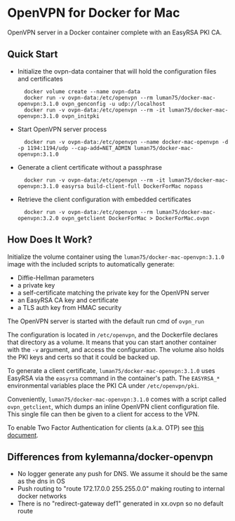 # OpenVPN for Docker for Mac

OpenVPN server in a Docker container complete with an EasyRSA PKI CA.

## Quick Start


* Initialize the ovpn-data container that will hold the configuration files and certificates

        docker volume create --name ovpn-data
        docker run -v ovpn-data:/etc/openvpn --rm luman75/docker-mac-openvpn:3.1.0 ovpn_genconfig -u udp://localhost
        docker run -v ovpn-data:/etc/openvpn --rm -it luman75/docker-mac-openvpn:3.1.0 ovpn_initpki

* Start OpenVPN server process

        docker run -v ovpn-data:/etc/openvpn --name docker-mac-openvpn -d -p 1194:1194/udp --cap-add=NET_ADMIN luman75/docker-mac-openvpn:3.1.0

* Generate a client certificate without a passphrase

        docker run -v ovpn-data:/etc/openvpn --rm -it luman75/docker-mac-openvpn:3.1.0 easyrsa build-client-full DockerForMac nopass

* Retrieve the client configuration with embedded certificates

        docker run -v ovpn-data:/etc/openvpn --rm luman75/docker-mac-openvpn:3.2.0 ovpn_getclient DockerForMac > DockerForMac.ovpn


## How Does It Work?

Initialize the volume container using the `luman75/docker-mac-openvpn:3.1.0` image with the
included scripts to automatically generate:

- Diffie-Hellman parameters
- a private key
- a self-certificate matching the private key for the OpenVPN server
- an EasyRSA CA key and certificate
- a TLS auth key from HMAC security

The OpenVPN server is started with the default run cmd of `ovpn_run`

The configuration is located in `/etc/openvpn`, and the Dockerfile
declares that directory as a volume. It means that you can start another
container with the `-v` argument, and access the configuration.
The volume also holds the PKI keys and certs so that it could be backed up.

To generate a client certificate, `luman75/docker-mac-openvpn:3.1.0` uses EasyRSA via the
`easyrsa` command in the container's path.  The `EASYRSA_*` environmental
variables place the PKI CA under `/etc/openvpn/pki`.

Conveniently, `luman75/docker-mac-openvpn:3.1.0` comes with a script called `ovpn_getclient`,
which dumps an inline OpenVPN client configuration file.  This single file can
then be given to a client for access to the VPN.

To enable Two Factor Authentication for clients (a.k.a. OTP) see [this document](/docs/otp.md).

## Differences from kylemanna/docker-openvpn

* No logger generate any push for DNS. We assume it should be the same as the dns in OS
* Push routing to "route 172.17.0.0 255.255.0.0" making routing to internal docker networks 
* There is no "redirect-gateway def1" generated in xx.ovpn so no default route

